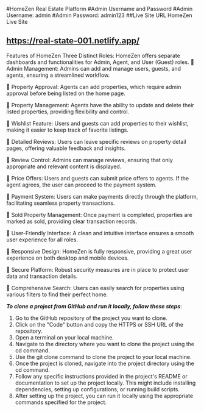 #HomeZen Real Estate Platform
#Admin Username and Password
#Admin Username: admin
#Admin Password: admin123
##Live Site URL
HomeZen Live Site
## https://real-state-001.netlify.app/

Features of HomeZen
Three Distinct Roles: HomeZen offers separate dashboards and functionalities for Admin, Agent, and User (Guest) roles.
🔹 Admin Management: Admins can add and manage users, guests, and agents, ensuring a streamlined workflow.

🔹 Property Approval: Agents can add properties, which require admin approval before being listed on the home page.

🔹 Property Management: Agents have the ability to update and delete their listed properties, providing flexibility and control.

🔹 Wishlist Feature: Users and guests can add properties to their wishlist, making it easier to keep track of favorite listings.

🔹 Detailed Reviews: Users can leave specific reviews on property detail pages, offering valuable feedback and insights.

🔹 Review Control: Admins can manage reviews, ensuring that only appropriate and relevant content is displayed.

🔹 Price Offers: Users and guests can submit price offers to agents. If the agent agrees, the user can proceed to the payment system.

🔹 Payment System: Users can make payments directly through the platform, facilitating seamless property transactions.

🔹 Sold Property Management: Once payment is completed, properties are marked as sold, providing clear transaction records.

🔹 User-Friendly Interface: A clean and intuitive interface ensures a smooth user experience for all roles.

🔹 Responsive Design: HomeZen is fully responsive, providing a great user experience on both desktop and mobile devices.

🔹 Secure Platform: Robust security measures are in place to protect user data and transaction details.

🔹 Comprehensive Search: Users can easily search for properties using various filters to find their perfect home.




*********To clone a project from GitHub and run it locally, follow these steps*********:

1. Go to the GitHub repository of the project you want to clone.
2. Click on the "Code" button and copy the HTTPS or SSH URL of the repository.
3. Open a terminal on your local machine.
4. Navigate to the directory where you want to clone the project using the cd command.
5. Use the git clone <repository URL> command to clone the project to your local machine.
6. Once the project is cloned, navigate into the project directory using the cd command.
7. Follow any specific instructions provided in the project's README or documentation to set up the project locally. This might include installing dependencies, setting up configurations, or running build scripts.
8. After setting up the project, you can run it locally using the appropriate commands specified for the project.
